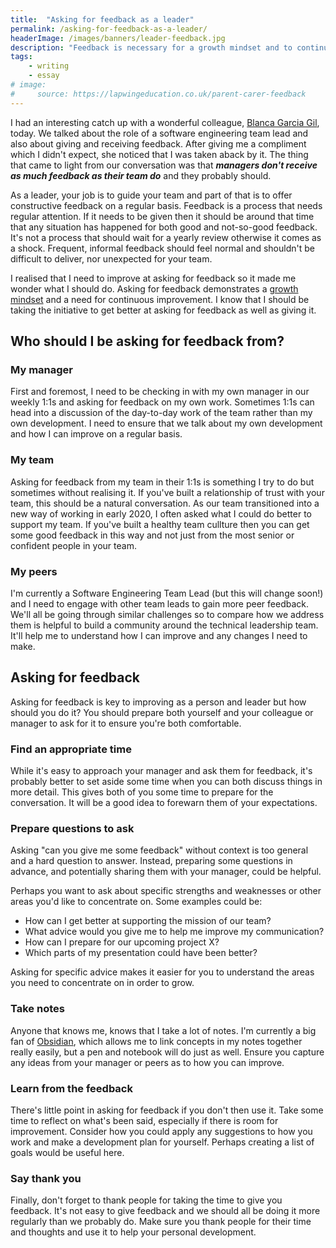 ```yaml
---
title:  "Asking for feedback as a leader"
permalink: /asking-for-feedback-as-a-leader/
headerImage: /images/banners/leader-feedback.jpg
description: "Feedback is necessary for a growth mindset and to continuously improve. As a leader, we often give feedback to our team but forget to ask others for it."
tags:
    - writing
    - essay
# image:
#     source: https://lapwingeducation.co.uk/parent-carer-feedback
---
```


I had an interesting catch up with a wonderful colleague, [Blanca Garcia Gil](https://twitter.com/blanquish), today. We talked about the role of a software engineering team lead and also about giving and receiving feedback. After giving me a compliment which I didn't expect, she noticed that I was taken aback by it. The thing that came to light from our conversation was that **_managers don't receive as much feedback as their team do_** and they probably should.

As a leader, your job is to guide your team and part of that is to offer constructive feedback on a regular basis. Feedback is a process that needs regular attention. If it needs to be given then it should be around that time that any situation has happened for both good and not-so-good feedback. It's not a process that should wait for a yearly review otherwise it comes as a shock. Frequent, informal feedback should feel normal and shouldn't be difficult to deliver, nor unexpected for your team.

I realised that I need to improve at asking for feedback so it made me wonder what I should do. Asking for feedback demonstrates a [growth mindset](https://www.mindsetworks.com/science/) and a need for continuous improvement. I know that I should be taking the initiative to get better at asking for feedback as well as giving it.

## Who should I be asking for feedback from?

### My manager

First and foremost, I need to be checking in with my own manager in our weekly 1:1s and asking for feedback on my own work. Sometimes 1:1s can head into a discussion of the day-to-day work of the team rather than my own development. I need to ensure that we talk about my own development and how I can improve on a regular basis.

### My team

Asking for feedback from my team in their 1:1s is something I try to do but sometimes without realising it. If you've built a relationship of trust with your team, this should be a natural conversation. As our team transitioned into a new way of working in early 2020, I often asked what I could do better to support my team. If you've built a healthy team cullture then you can get some good feedback in this way and not just from the most senior or confident people in your team.

### My peers

I'm currently a Software Engineering Team Lead (but this will change soon!) and I need to engage with other team leads to gain more peer feedback. We'll all be going through similar challenges so to compare how we address them is helpful to build a community around the technical leadership team. It'll help me to understand how I can improve and any changes I need to make.

## Asking for feedback

Asking for feedback is key to improving as a person and leader but how should you do it? You should prepare both yourself and your colleague or manager to ask for it to ensure you're both comfortable.

### Find an appropriate time

While it's easy to approach your manager and ask them for feedback, it's probably better to set aside some time when you can both discuss things in more detail. This gives both of you some time to prepare for the conversation. It will be a good idea to forewarn them of your expectations.

### Prepare questions to ask

Asking "can you give me some feedback" without context is too general and a hard question to answer. Instead, preparing some questions in advance, and potentially sharing them with your manager, could be helpful.

Perhaps you want to ask about specific strengths and weaknesses or other areas you'd like to concentrate on. Some examples could be:

- How can I get better at supporting the mission of our team?
- What advice would you give me to help me improve my communication?
- How can I prepare for our upcoming project X?
- Which parts of my presentation could have been better?

Asking for specific advice makes it easier for you to understand the areas you need to concentrate on in order to grow.

### Take notes

Anyone that knows me, knows that I take a lot of notes. I'm currently a big fan of [Obsidian](/beginners-guide-note-taking-obsidian/), which allows me to link concepts in my notes together really easily, but a pen and notebook will do just as well. Ensure you capture any ideas from your manager or peers as to how you can improve.

### Learn from the feedback

There's little point in asking for feedback if you don't then use it. Take some time to reflect on what's been said, especially if there is room for improvement. Consider how you could apply any suggestions to how you work and make a development plan for yourself. Perhaps creating a list of goals would be useful here.

### Say thank you

Finally, don't forget to thank people for taking the time to give you feedback. It's not easy to give feedback and we should all be doing it more regularly than we probably do. Make sure you thank people for their time and thoughts and use it to help your personal development.